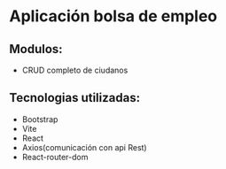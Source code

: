 # Aplicación bolsa de empleo

## Modulos:

- CRUD completo de ciudanos

## Tecnologias utilizadas:

- Bootstrap
- Vite
- React
- Axios(comunicación con api Rest)
- React-router-dom